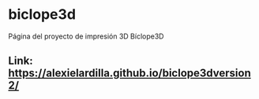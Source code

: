 # biclope3d
Página del proyecto de impresión 3D Bíclope3D

## Link: https://alexielardilla.github.io/biclope3dversion2/


